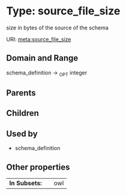 
# Type: source_file_size


size in bytes of the source of the schema

URI: [meta:source_file_size](https://w3id.org/biolink/biolinkml/meta/source_file_size)


## Domain and Range

schema_definition ->  <sub>OPT</sub> integer

## Parents


## Children


## Used by

 * schema_definition

## Other properties

|  |  |  |
| --- | --- | --- |
| **In Subsets:** | | owl |

